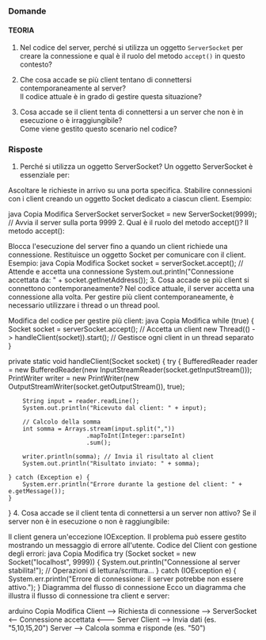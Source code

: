 ### **Domande**

#### **TEORIA**
1. Nel codice del server, perché si utilizza un oggetto `ServerSocket` per creare la connessione e qual è il ruolo del metodo `accept()` in questo contesto?  

2. Che cosa accade se più client tentano di connettersi contemporaneamente al server?  
   Il codice attuale è in grado di gestire questa situazione?

3. Cosa accade se il client tenta di connettersi a un server che non è in esecuzione o è irraggiungibile?  
   Come viene gestito questo scenario nel codice?


### Risposte

1. Perché si utilizza un oggetto ServerSocket?
Un oggetto ServerSocket è essenziale per:

Ascoltare le richieste in arrivo su una porta specifica.
Stabilire connessioni con i client creando un oggetto Socket dedicato a ciascun client.
Esempio:

java
Copia
Modifica
ServerSocket serverSocket = new ServerSocket(9999); // Avvia il server sulla porta 9999
2. Qual è il ruolo del metodo accept()?
Il metodo accept():

Blocca l'esecuzione del server fino a quando un client richiede una connessione.
Restituisce un oggetto Socket per comunicare con il client.
Esempio:
java
Copia
Modifica
Socket socket = serverSocket.accept(); // Attende e accetta una connessione
System.out.println("Connessione accettata da: " + socket.getInetAddress());
3. Cosa accade se più client si connettono contemporaneamente?
Nel codice attuale, il server accetta una connessione alla volta. Per gestire più client contemporaneamente, è necessario utilizzare i thread o un thread pool.

Modifica del codice per gestire più client:
java
Copia
Modifica
while (true) {
    Socket socket = serverSocket.accept(); // Accetta un client
    new Thread(() -> handleClient(socket)).start(); // Gestisce ogni client in un thread separato
}

private static void handleClient(Socket socket) {
    try {
        BufferedReader reader = new BufferedReader(new InputStreamReader(socket.getInputStream()));
        PrintWriter writer = new PrintWriter(new OutputStreamWriter(socket.getOutputStream()), true);

        String input = reader.readLine();
        System.out.println("Ricevuto dal client: " + input);

        // Calcolo della somma
        int somma = Arrays.stream(input.split(","))
                          .mapToInt(Integer::parseInt)
                          .sum();

        writer.println(somma); // Invia il risultato al client
        System.out.println("Risultato inviato: " + somma);

    } catch (Exception e) {
        System.err.println("Errore durante la gestione del client: " + e.getMessage());
    }
}
4. Cosa accade se il client tenta di connettersi a un server non attivo?
Se il server non è in esecuzione o non è raggiungibile:

Il client genera un'eccezione IOException.
Il problema può essere gestito mostrando un messaggio di errore all'utente.
Codice del Client con gestione degli errori:
java
Copia
Modifica
try (Socket socket = new Socket("localhost", 9999)) {
    System.out.println("Connessione al server stabilita!");
    // Operazioni di lettura/scrittura...
} catch (IOException e) {
    System.err.println("Errore di connessione: il server potrebbe non essere attivo.");
}
Diagramma del flusso di connessione
Ecco un diagramma che illustra il flusso di connessione tra client e server:

arduino
Copia
Modifica
Client --> Richiesta di connessione --> ServerSocket
       <-- Connessione accettata <--- Server
Client --> Invia dati (es. "5,10,15,20")
Server --> Calcola somma e risponde (es. "50")